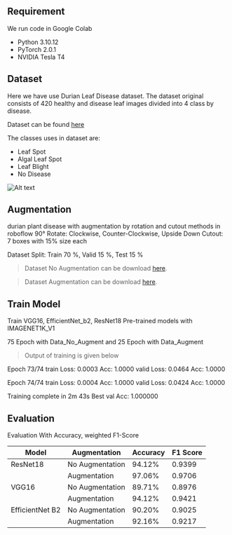 ## Requirement
We run code in Google Colab
- Python 3.10.12
- PyTorch 2.0.1
- NVIDIA Tesla T4

## Dataset
Here we have use Durian Leaf Disease dataset. The dataset original consists of 420 healthy and disease leaf images divided into 4 class by disease.

Dataset can be found [here](https://universe.roboflow.com/new-workspace-7ly0p/durian-diseases)

The classes uses in dataset are:
- Leaf Spot
- Algal Leaf Spot
- Leaf Blight 
- No Disease


![Alt text](https://media.discordapp.net/attachments/1142698914307379311/1180798004303765504/image.png)

## Augmentation

durian plant disease with augmentation by rotation and cutout methods in roboflow 
90° Rotate: Clockwise, Counter-Clockwise, Upside Down
Cutout: 7 boxes with 15% size each

Dataset Split: Train 70 %, Valid 15 %, Test 15 %


> Dataset No Augmentation can be download [here](https://app.roboflow.com/ds/jcFfz9CvlR?key=OZ6mrOsC6S).

> Dataset Augmentation can be download [here](https://app.roboflow.com/ds/8Hw98Eauea?key=xIrYoWnUZ4).


## Train Model

Train VGG16, EfficientNet_b2, ResNet18 Pre-trained models with IMAGENET1K_V1

75 Epoch with Data_No_Augment and 25 Epoch with Data_Augment

> Output of training is given below

Epoch 73/74
train Loss: 0.0003 Acc: 1.0000
valid Loss: 0.0464 Acc: 1.0000

Epoch 74/74
train Loss: 0.0004 Acc: 1.0000
valid Loss: 0.0424 Acc: 1.0000

Training complete in 2m 43s
Best val Acc: 1.000000

## Evaluation
Evaluation With Accuracy, weighted F1-Score

| Model   | Augmentation | Accuracy  | F1 Score  | 
| ------------- | ------------- | ------------- | ------------- | 
| ResNet18  | No Augmentation  | 94.12% | 0.9399 |
|   | Augmentation  | 97.06% | 0.9706 | 
| VGG16  | No Augmentation  | 89.71% | 0.8976 |
|   | Augmentation  | 94.12% | 0.9421 | 
| EfficientNet B2  | No Augmentation  | 90.20% | 0.9025 |
|   | Augmentation  | 92.16% | 0.9217 | 